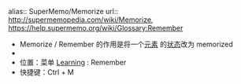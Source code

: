 alias:: SuperMemo/Memorize
url:: http://supermemopedia.com/wiki/Memorize, https://help.supermemo.org/wiki/Glossary:Remember
- Memorize / Remember 的作用是将一个[元素]([[SuperMemo/Element]]) 的[状态]([[SuperMemo/Status]])改为 memorized
-
- 位置：菜单 [Learning](https://help.supermemo.org/wiki/Element_menu#Learning) : Remember
- 快捷键：Ctrl + M